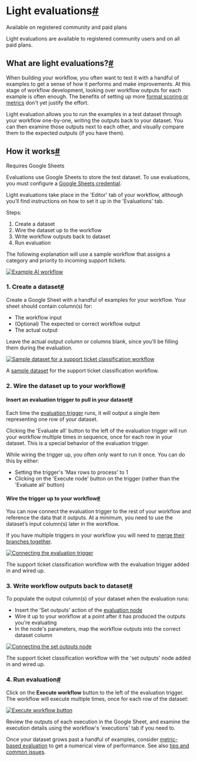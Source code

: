 [](https://github.com/n8n-io/n8n-docs/edit/main/docs/advanced-ai/evaluations/light-evaluations.md "Edit this page")

# Light evaluations[#](#light-evaluations "Permanent link")

Available on registered community and paid plans

Light evaluations are available to registered community users and on all paid plans.

## What are light evaluations?[#](#what-are-light-evaluations "Permanent link")

When building your workflow, you often want to test it with a handful of examples to get a sense of how it performs and make improvements. At this stage of workflow development, looking over workflow outputs for each example is often enough. The benefits of setting up more [formal scoring or metrics](../metric-based-evaluations/) don't yet justify the effort.

Light evaluation allows you to run the examples in a test dataset through your workflow one-by-one, writing the outputs back to your dataset. You can then examine those outputs next to each other, and visually compare them to the expected outputs (if you have them).

## How it works[#](#how-it-works "Permanent link")

Requires Google Sheets

Evaluations use Google Sheets to store the test dataset. To use evaluations, you must configure a [Google Sheets credential](../../../integrations/builtin/credentials/google/).

Light evaluations take place in the 'Editor' tab of your workflow, although you’ll find instructions on how to set it up in the 'Evaluations' tab.

Steps:

1.  Create a dataset
2.  Wire the dataset up to the workflow
3.  Write workflow outputs back to dataset
4.  Run evaluation

The following explanation will use a sample workflow that assigns a category and priority to incoming support tickets.

[![Example AI workflow ](../../../_images/advanced-ai/evaluations/example-ai-workflow.png)](https://docs.n8n.io/_images/advanced-ai/evaluations/example-ai-workflow.png)

### 1\. Create a dataset[#](#1-create-a-dataset "Permanent link")

Create a Google Sheet with a handful of examples for your workflow. Your sheet should contain column(s) for:

*   The workflow input
*   (Optional) The expected or correct workflow output
*   The actual output

Leave the actual output column or columns blank, since you'll be filling them during the evaluation.

[![Sample dataset for a support ticket classification workflow](../../../_images/advanced-ai/evaluations/sample-dataset.png)](https://docs.n8n.io/_images/advanced-ai/evaluations/sample-dataset.png)

A [sample dataset](https://docs.google.com/spreadsheets/d/1uuPS5cHtSNZ6HNLOi75A2m8nVWZrdBZ_Ivf58osDAS8/edit?gid=294497137#gid=294497137) for the support ticket classification workflow.

### 2\. Wire the dataset up to your workflow[#](#2-wire-the-dataset-up-to-your-workflow "Permanent link")

#### Insert an evaluation trigger to pull in your dataset[#](#insert-an-evaluation-trigger-to-pull-in-your-dataset "Permanent link")

Each time the [evaluation trigger](../../../integrations/builtin/core-nodes/n8n-nodes-base.evaluationtrigger/) runs, it will output a single item representing one row of your dataset.

Clicking the 'Evaluate all' button to the left of the evaluation trigger will run your workflow multiple times in sequence, once for each row in your dataset. This is a special behavior of the evaluation trigger.

While wiring the trigger up, you often only want to run it once. You can do this by either:

*   Setting the trigger's 'Max rows to process' to 1
*   Clicking on the 'Execute node' button on the trigger (rather than the 'Evaluate all' button)

#### Wire the trigger up to your workflow[#](#wire-the-trigger-up-to-your-workflow "Permanent link")

You can now connect the evaluation trigger to the rest of your workflow and reference the data that it outputs. At a minimum, you need to use the dataset’s input column(s) later in the workflow.

If you have multiple triggers in your workflow you will need to [merge their branches together](../tips-and-common-issues/#combining-multiple-triggers).

[![Connecting the evaluation trigger](../../../_images/advanced-ai/evaluations/connecting-evaluation-trigger.png)](https://docs.n8n.io/_images/advanced-ai/evaluations/connecting-evaluation-trigger.png)

The support ticket classification workflow with the evaluation trigger added in and wired up.

### 3\. Write workflow outputs back to dataset[#](#3-write-workflow-outputs-back-to-dataset "Permanent link")

To populate the output column(s) of your dataset when the evaluation runs:

*   Insert the 'Set outputs' action of the [evaluation node](../../../integrations/builtin/core-nodes/n8n-nodes-base.evaluation/)
*   Wire it up to your workflow at a point after it has produced the outputs you're evaluating
*   In the node's parameters, map the workflow outputs into the correct dataset column

[![Connecting the set outputs node](../../../_images/advanced-ai/evaluations/connecting-set-outputs-node.png)](https://docs.n8n.io/_images/advanced-ai/evaluations/connecting-set-outputs-node.png)

The support ticket classification workflow with the 'set outputs' node added in and wired up.

### 4\. Run evaluation[#](#4-run-evaluation "Permanent link")

Click on the **Execute workflow** button to the left of the evaluation trigger. The workflow will execute multiple times, once for each row of the dataset:

[![Execute workflow button](../../../_images/advanced-ai/evaluations/execute-workflow-button.png)](https://docs.n8n.io/_images/advanced-ai/evaluations/execute-workflow-button.png)

Review the outputs of each execution in the Google Sheet, and examine the execution details using the workflow's 'executions' tab if you need to.

Once your dataset grows past a handful of examples, consider [metric-based evaluation](../metric-based-evaluations/) to get a numerical view of performance. See also [tips and common issues](../tips-and-common-issues/).